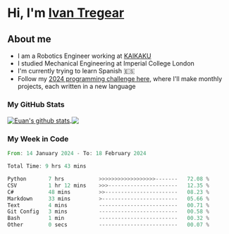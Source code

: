 # Hi, I'm [Ivan Tregear](https://www.linkedin.com/in/ivantregear/)

## About me

* I am a Robotics Engineer working at [KAIKAKU](https://github.com/KAIKAKU-AI)
* I studied Mechanical Engineering at Imperial College London
* I'm currently trying to learn Spanish :es:
* Follow my [2024 programming challenge here](https://github.com/ITregear?tab=repositories), where I'll make monthly projects, each written in a new language


### My GitHub Stats

<a href="#my-github-stats">
  <img align="center" src="https://github-readme-stats.vercel.app/api?username=itregear&count_private=true&show_icons=true&include_all_commits=true&theme=material-palenight" alt="Euan's github stats" />
</a>

<a href="#my-github-stats">
  <img align="center" src="https://github-readme-stats.vercel.app/api/top-langs/?username=itregear&layout=compact&theme=material-palenight" />
</a>

### My Week in Code
<!--START_SECTION:waka-->

```rust
From: 14 January 2024 - To: 18 February 2024

Total Time: 9 hrs 43 mins

Python       7 hrs           >>>>>>>>>>>>>>>>>>-------   72.08 %
CSV          1 hr 12 mins    >>>----------------------   12.35 %
C#           48 mins         >>-----------------------   08.23 %
Markdown     33 mins         >------------------------   05.66 %
Text         4 mins          -------------------------   00.71 %
Git Config   3 mins          -------------------------   00.58 %
Bash         1 min           -------------------------   00.32 %
Other        0 secs          -------------------------   00.07 %
```

<!--END_SECTION:waka-->
